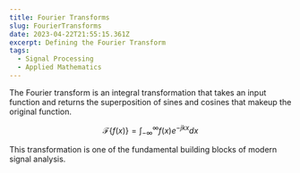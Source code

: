 ```yaml
---
title: Fourier Transforms
slug: FourierTransforms
date: 2023-04-22T21:55:15.361Z
excerpt: Defining the Fourier Transform
tags:
  - Signal Processing 
  - Applied Mathematics
---
```


The Fourier transform is an integral transformation that takes an input function and returns the superposition of sines and cosines that makeup the original function.

$$
\mathcal{F}\{f(x)\} = \int_{-\infty}^{\infty}{f(x)e^{-jkx}}dx
$$

This transformation is one of the fundamental building blocks of modern signal analysis. 


